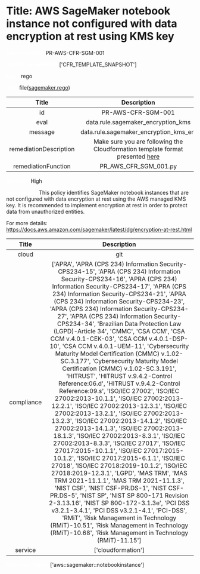 



# Title: AWS SageMaker notebook instance not configured with data encryption at rest using KMS key


***<font color="white">Master Test Id:</font>*** PR-AWS-CFR-SGM-001

***<font color="white">Master Snapshot Id:</font>*** ['CFR_TEMPLATE_SNAPSHOT']

***<font color="white">type:</font>*** rego

***<font color="white">rule:</font>*** file([sagemaker.rego])  
  
  
  
  

|Title|Description|
| :---: | :---: |
|id|PR-AWS-CFR-SGM-001|
|eval|data.rule.sagemaker_encryption_kms|
|message|data.rule.sagemaker_encryption_kms_err|
|remediationDescription|Make sure you are following the Cloudformation template format presented <a href='https://docs.aws.amazon.com/AWSCloudFormation/latest/UserGuide/aws-resource-sagemaker-notebookinstance.html' target='_blank'>here</a>|
|remediationFunction|PR_AWS_CFR_SGM_001.py|


***<font color="white">Severity:</font>*** High

***<font color="white">Description:</font>*** This policy identifies SageMaker notebook instances that are not configured with data encryption at rest using the AWS managed KMS key. It is recommended to implement encryption at rest in order to protect data from unauthorized entities.

For more details:
https://docs.aws.amazon.com/sagemaker/latest/dg/encryption-at-rest.html  
  
  

|Title|Description|
| :---: | :---: |
|cloud|git|
|compliance|['APRA', 'APRA (CPS 234) Information Security-CPS234-15', 'APRA (CPS 234) Information Security-CPS234-16', 'APRA (CPS 234) Information Security-CPS234-17', 'APRA (CPS 234) Information Security-CPS234-21', 'APRA (CPS 234) Information Security-CPS234-23', 'APRA (CPS 234) Information Security-CPS234-27', 'APRA (CPS 234) Information Security-CPS234-34', 'Brazilian Data Protection Law (LGPD)-Article 34', 'CMMC', 'CSA CCM', 'CSA CCM v.4.0.1-CEK-03', 'CSA CCM v.4.0.1-DSP-10', 'CSA CCM v.4.0.1-UEM-11', 'Cybersecurity Maturity Model Certification (CMMC) v.1.02-SC.3.177', 'Cybersecurity Maturity Model Certification (CMMC) v.1.02-SC.3.191', 'HITRUST', 'HITRUST v.9.4.2-Control Reference:06.d', 'HITRUST v.9.4.2-Control Reference:09.s', 'ISO/IEC 27002', 'ISO/IEC 27002:2013-10.1.1', 'ISO/IEC 27002:2013-12.2.1', 'ISO/IEC 27002:2013-12.3.1', 'ISO/IEC 27002:2013-13.2.1', 'ISO/IEC 27002:2013-13.2.3', 'ISO/IEC 27002:2013-14.1.2', 'ISO/IEC 27002:2013-14.1.3', 'ISO/IEC 27002:2013-18.1.3', 'ISO/IEC 27002:2013-8.3.1', 'ISO/IEC 27002:2013-8.3.3', 'ISO/IEC 27017', 'ISO/IEC 27017:2015-10.1.1', 'ISO/IEC 27017:2015-10.1.2', 'ISO/IEC 27017:2015-6.1.1', 'ISO/IEC 27018', 'ISO/IEC 27018:2019-10.1.2', 'ISO/IEC 27018:2019-12.3.1', 'LGPD', 'MAS TRM', 'MAS TRM 2021-11.1.1', 'MAS TRM 2021-11.1.3', 'NIST CSF', 'NIST CSF-PR.DS-1', 'NIST CSF-PR.DS-5', 'NIST SP', 'NIST SP 800-171 Revision 2-3.13.16', 'NIST SP 800-172-3.1.3e', 'PCI DSS v3.2.1-3.4.1', 'PCI DSS v3.2.1-4.1', 'PCI-DSS', 'RMiT', 'Risk Management in Technology (RMiT)-10.51', 'Risk Management in Technology (RMiT)-10.68', 'Risk Management in Technology (RMiT)-11.15']|
|service|['cloudformation']|


***<font color="white">Resource Types:</font>*** ['aws::sagemaker::notebookinstance']


[sagemaker.rego]: https://github.com/prancer-io/prancer-compliance-test/tree/master/aws/iac/sagemaker.rego

